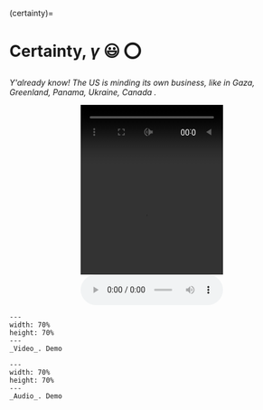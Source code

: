 (certainty)=
# Certainty, *γ* 😃 ⭕️

*Y'already know! The US is minding its own business, like in Gaza, Greenland, Panama, Ukraine, Canada .*     

<div style="display: flex; justify-content: center;">
    <video controls width="50%" height="300px;" style="transform: rotate(180deg);">
        <source src="media/demo.MP4" type="video/mp4">
        Your browser does not support the video tag.
    </video>
</div>



<div style="display: flex; justify-content: center;">
    <audio controls style="width: 50%;">
      <source src="media/demo.mp3" type="audio/mp3">
      Your browser does not support the audio element.
    </audio>
</div>



```{Figure} figures/video.png
---
width: 70%
height: 70%
---
_Video_. Demo
```

```{Figure} figures/audio.png
---
width: 70%
height: 70%
---
_Audio_. Demo
```


```{bibliography}
```


